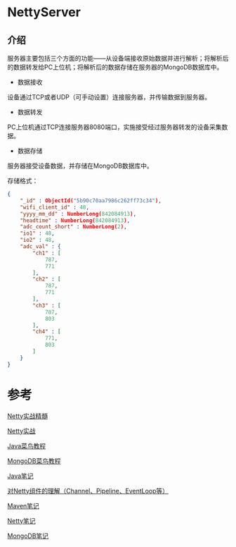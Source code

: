 # NettyServer
## 介绍
服务器主要包括三个方面的功能——从设备端接收原始数据并进行解析；将解析后的数据转发给PC上位机；将解析后的数据存储在服务器的MongoDB数据库中。

* 数据接收

设备通过TCP或者UDP（可手动设置）连接服务器，并传输数据到服务器。

* 数据转发

PC上位机通过TCP连接服务器8080端口，实施接受经过服务器转发的设备采集数据。

* 数据存储

服务器接受设备数据，并存储在MongoDB数据库中。

存储格式：

```Json
{
	"_id" : ObjectId("5b90c70aa7986c262ff73c34"),
	"wifi_client_id" : 48,
	"yyyy_mm_dd" : NumberLong(842084913),
	"headtime" : NumberLong(842084913),
	"adc_count_short" : NumberLong(2),
	"io1" : 48,
	"io2" : 48,
	"adc_val" : {
		"ch1" : [
			787,
			771
		],
		"ch2" : [
			787,
			771
		],
		"ch3" : [
			787,
			803
		],
		"ch4" : [
			771,
			803
		]
	}
}
```

# 参考

[Netty实战精髓](https://www.w3cschool.cn/essential_netty_in_action/ "Netty实战精髓")

[Netty实战](https://book.douban.com/subject/27038538/ "Netty实战-何平")

[Java菜鸟教程](http://www.runoob.com/java/java-tutorial.html "Java菜鸟教程")

[MongoDB菜鸟教程](http://www.runoob.com/mongodb/mongodb-tutorial.html "MongoDB菜鸟教程")

[Java笔记](http://neyzoter.cn/2018/09/07/Netty-EventLoopGroup-EventLoop-Channel-Channle-ChannlePipeline-et/ "Java笔记")

[对Netty组件的理解（Channel、Pipeline、EventLoop等）](http://neyzoter.cn/wiki/Java/ "对Netty组件的理解（Channel、Pipeline、EventLoop等）")

[Maven笔记](http://neyzoter.cn/wiki/MAVEN/ "Maven笔记")

[Netty笔记](http://neyzoter.cn/wiki/Netty/ "Netty笔记")

[MongoDB笔记](http://neyzoter.cn/wiki/MongoDB/ "MongoDB笔记")


